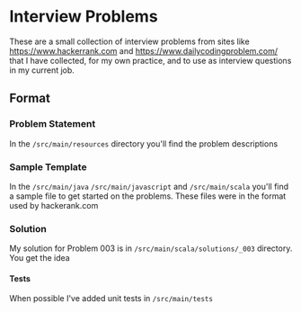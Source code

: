 # Interview Problems

These are a small collection of interview problems from sites like 
https://www.hackerrank.com and https://www.dailycodingproblem.com/
that I have collected, for my own practice, and to use as  interview
questions in my current job.

## Format

### Problem Statement
In the `/src/main/resources` directory you'll find the problem descriptions

### Sample Template
In the `/src/main/java` `/src/main/javascript` and `/src/main/scala` you'll find a sample file to get started on the  problems.  These files were in the format used by hackerank.com

### Solution 
My solution for Problem 003 is in `/src/main/scala/solutions/_003` directory.  You get the idea

#### Tests
When possible I've added unit tests in `/src/main/tests`
